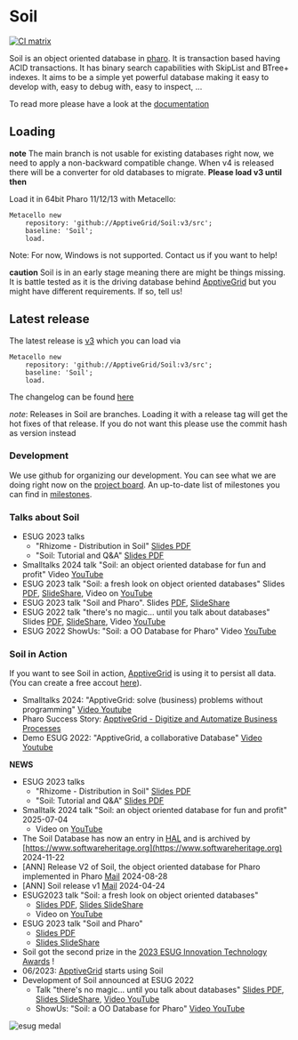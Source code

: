 # Soil

[![CI matrix](https://github.com//ApptiveGrid/Soil/actions/workflows/build.yml/badge.svg)](https://github.com//ApptiveGrid/Soil/actions/workflows/build.yml)

Soil is an object oriented database in [pharo](http://pharo.org). It is transaction based having ACID transactions. It has binary search capabilities with SkipList and BTree+ indexes. It aims to be a simple yet powerful database making it easy to develop with, easy to debug with, easy to inspect, ... 


To read more please have a look at the [documentation](./docs/soil.md)


## Loading

**note** The main branch is not usable for existing databases right now, we need to apply a non-backward compatible change. When v4 is released there will be a converter for old databases to migrate. **Please load v3 until then**

Load it in 64bit Pharo 11/12/13 with Metacello:

```smalltalk
Metacello new 
	repository: 'github://ApptiveGrid/Soil:v3/src';
	baseline: 'Soil';
	load.
```
Note: For now, Windows is not supported. Contact us if you want to help!

**caution** Soil is in an early stage meaning there are might be things missing. It is battle tested as it is the driving database behind [ApptiveGrid](http://www.apptivegrid.de) but you might have different requirements. If so, tell us!

## Latest release

The latest release is [v3](https://github.com/ApptiveGrid/Soil/tree/v3) which you can load via

```smalltalk
Metacello new 
	repository: 'github://ApptiveGrid/Soil:v3/src';
	baseline: 'Soil';
	load.
```

The changelog can be found [here](https://github.com/ApptiveGrid/Soil/blob/v3/docs/changelog.md)

*note*: Releases in Soil are branches. Loading it with a release tag will get the hot fixes of that release. If you do not want this please use the commit hash as version instead

### Development

We use github for organizing our development. You can see what we are doing right now on the [project board](https://github.com/orgs/ApptiveGrid/projects/2). An up-to-date list of milestones you can find in [milestones](https://github.com/ApptiveGrid/Soil/milestones?direction=desc&sort=completeness&state=open). 

### Talks about Soil
- ESUG 2023 talks
	-  "Rhizome - Distribution in Soil" [Slides PDF](https://archive.esug.org/ESUG2025/day2/209-hart-rhizome.pdf)
   	-  "Soil: Tutorial and Q&A" [Slides PDF](https://archive.esug.org/ESUG2025/day2/210-denk-soil-tutorial.pdf)
- Smalltalks 2024 talk "Soil: an object oriented database for fun and profit" Video [YouTube](https://www.youtube.com/watch?v=JWY5HCUlX_4)
- ESUG 2023 talk "Soil: a fresh look on object oriented databases" Slides [PDF](http://archive.esug.org/ESUG2023/day3/02_1%20-%20Soil,%20a%20Fresh%20Look%20on%20Object%20Oriented%20Databases.pdf), [SlideShare](https://www.slideshare.net/slideshow/soil-a-fresh-look-on-object-oriented-databases/260898335), Video on [YouTube](https://www.youtube.com/watch?v=ui4TXcv7tus)
- ESUG 2023 talk "Soil and Pharo". Slides [PDF](http://archive.esug.org/ESUG2023/day3/02_2%20-%20Soil%20and%20Pharo.pdf), [SlideShare](https://www.slideshare.net/esug/soil-and-pharo-260898369)
- ESUG 2022 talk "there's no magic... until you talk about databases" Slides [PDF](http://archive.esug.org/ESUG2022/02Tuesday/08-hartl-deployment.pdf), [SlideShare](https://www.slideshare.net/slideshow/theres-no-magic-until-you-talk-about-databases/253132135), Video [YouTube](https://www.youtube.com/watch?v=MLtaHeFgbNo)
- ESUG 2022 ShowUs: "Soil: a OO Database for Pharo" Video [YouTube](https://www.youtube.com/watch?v=_5mk7yYVzds&t=3s)

### Soil in Action

If you want to see Soil in action,  [ApptiveGrid](https://www.apptivegrid.de) is using it to persist all data. (You can create a free accout [here](https://app.apptivegrid.de)). 

- Smalltalks 2024: "ApptiveGrid: solve (business) problems without programming"  [Video Youtube](https://www.youtube.com/watch?v=aPtsGswPJAc)
- Pharo Success Story: [ApptiveGrid - Digitize and Automatize Business Processes](https://www.pharo.org/success/ApptiveGrid.html)
- Demo ESUG 2022: "ApptiveGrid, a collaborative Database" [Video Youtube](https://www.youtube.com/watch?v=VVkJsIIqMKM)


**NEWS** 
- ESUG 2023 talks
	-  "Rhizome - Distribution in Soil" [Slides PDF](https://archive.esug.org/ESUG2025/day2/209-hart-rhizome.pdf)
   	-  "Soil: Tutorial and Q&A" [Slides PDF](https://archive.esug.org/ESUG2025/day2/210-denk-soil-tutorial.pdf)
- Smalltalk 2024 talk "Soil: an object oriented database for fun and profit" 2025-07-04
	- Video on [YouTube](https://www.youtube.com/watch?v=JWY5HCUlX_4)
- The Soil Database has now an entry in [HAL](https://hal.science/hal-04726251) and is archived by [https://www.softwareheritage.org](https://www.softwareheritage.org) 2024-11-22
- [ANN] Release V2 of Soil, the object oriented database for Pharo implemented in Pharo [Mail](https://lists.pharo.org/empathy/thread/OE434T74GYE74GUNP3GLKYAZGGBXUSWT) 2024-08-28
- [ANN] Soil release v1 [Mail](https://lists.pharo.org/empathy/thread/6VYPN7R6TQPWDKQTRXUV7S6UU5AEMPV7) 2024-04-24
- ESUG2023 talk "Soil: a fresh look on object oriented databases"
	- [Slides PDF](http://archive.esug.org/ESUG2023/day3/02_1%20-%20Soil,%20a%20Fresh%20Look%20on%20Object%20Oriented%20Databases.pdf), [Slides SlideShare](https://www.slideshare.net/slideshow/soil-a-fresh-look-on-object-oriented-databases/260898335)
 	- Video on [YouTube](https://www.youtube.com/watch?v=ui4TXcv7tus)
- ESUG 2023 talk "Soil and Pharo"
  	- [Slides PDF](http://archive.esug.org/ESUG2023/day3/02_2%20-%20Soil%20and%20Pharo.pdf)
	- [Slides SlideShare](https://www.slideshare.net/esug/soil-and-pharo-260898369)
- Soil got the second prize in the [2023 ESUG Innovation Technology Awards](https://esug.github.io/2023-Conference/awardsSubmissions.html) !
- 06/2023: [ApptiveGrid](https://www.apptivegrid.de) starts using Soil
- Development of Soil announced at ESUG 2022
	- Talk "there's no magic... until you talk about databases"  [Slides PDF](http://archive.esug.org/ESUG2022/02Tuesday/08-hartl-deployment.pdf), [Slides SlideShare](https://www.slideshare.net/slideshow/theres-no-magic-until-you-talk-about-databases/253132135), [Video YouTube](https://www.youtube.com/watch?v=MLtaHeFgbNo)
 	- ShowUs: "Soil: a OO Database for Pharo"  [Video YouTube](https://www.youtube.com/watch?v=_5mk7yYVz)

![esug medal](https://esug.github.io/2022-Conference/esugAwards2ndSilverRoundMedal.png)

